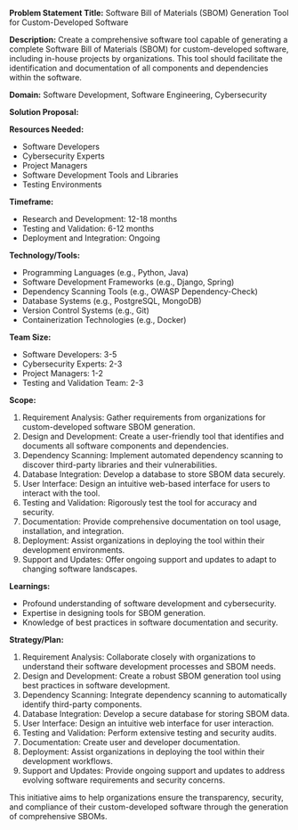 **Problem Statement Title:** Software Bill of Materials (SBOM) Generation Tool for Custom-Developed Software

**Description:** Create a comprehensive software tool capable of generating a complete Software Bill of Materials (SBOM) for custom-developed software, including in-house projects by organizations. This tool should facilitate the identification and documentation of all components and dependencies within the software.

**Domain:** Software Development, Software Engineering, Cybersecurity

**Solution Proposal:**

**Resources Needed:**
- Software Developers
- Cybersecurity Experts
- Project Managers
- Software Development Tools and Libraries
- Testing Environments

**Timeframe:**
- Research and Development: 12-18 months
- Testing and Validation: 6-12 months
- Deployment and Integration: Ongoing

**Technology/Tools:**
- Programming Languages (e.g., Python, Java)
- Software Development Frameworks (e.g., Django, Spring)
- Dependency Scanning Tools (e.g., OWASP Dependency-Check)
- Database Systems (e.g., PostgreSQL, MongoDB)
- Version Control Systems (e.g., Git)
- Containerization Technologies (e.g., Docker)

**Team Size:**
- Software Developers: 3-5
- Cybersecurity Experts: 2-3
- Project Managers: 1-2
- Testing and Validation Team: 2-3

**Scope:**
1. Requirement Analysis: Gather requirements from organizations for custom-developed software SBOM generation.
2. Design and Development: Create a user-friendly tool that identifies and documents all software components and dependencies.
3. Dependency Scanning: Implement automated dependency scanning to discover third-party libraries and their vulnerabilities.
4. Database Integration: Develop a database to store SBOM data securely.
5. User Interface: Design an intuitive web-based interface for users to interact with the tool.
6. Testing and Validation: Rigorously test the tool for accuracy and security.
7. Documentation: Provide comprehensive documentation on tool usage, installation, and integration.
8. Deployment: Assist organizations in deploying the tool within their development environments.
9. Support and Updates: Offer ongoing support and updates to adapt to changing software landscapes.

**Learnings:**
- Profound understanding of software development and cybersecurity.
- Expertise in designing tools for SBOM generation.
- Knowledge of best practices in software documentation and security.

**Strategy/Plan:**
1. Requirement Analysis: Collaborate closely with organizations to understand their software development processes and SBOM needs.
2. Design and Development: Create a robust SBOM generation tool using best practices in software development.
3. Dependency Scanning: Integrate dependency scanning to automatically identify third-party components.
4. Database Integration: Develop a secure database for storing SBOM data.
5. User Interface: Design an intuitive web interface for user interaction.
6. Testing and Validation: Perform extensive testing and security audits.
7. Documentation: Create user and developer documentation.
8. Deployment: Assist organizations in deploying the tool within their development workflows.
9. Support and Updates: Provide ongoing support and updates to address evolving software requirements and security concerns.

This initiative aims to help organizations ensure the transparency, security, and compliance of their custom-developed software through the generation of comprehensive SBOMs.